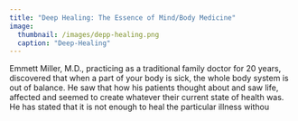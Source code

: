```yaml
---
title: "Deep Healing: The Essence of Mind/Body Medicine"
image: 
  thumbnail: /images/depp-healing.png
  caption: "Deep-Healing"
---
```

Emmett Miller, M.D., practicing as a traditional family doctor for 20 years, discovered that when a part of your body is sick, the whole body system is out of balance. He saw that how his patients thought about and saw life, affected and seemed to create whatever their current state of health was. He has stated that it is not enough to heal the particular illness withou

